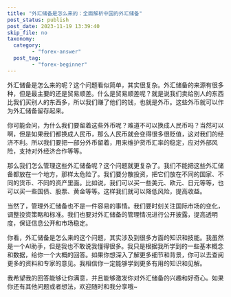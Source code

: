 ```yaml
---
title: "外汇储备是怎么来的：全面解析中国的外汇储备"
post_status: publish
post_date: 2023-11-19 13:39:40
skip_file: no
taxonomy:
  category:
        - "forex-answer"
  post_tag:
        - "forex-beginner"
---
```


外汇储备是怎么来的呢？这个问题看似简单，其实很复杂。外汇储备的来源有很多种，但是最主要的还是贸易顺差。什么是贸易顺差呢？就是说我们卖给别人的东西比我们买别人的东西多，所以我们赚了他们的钱，也就是外币。这些外币就可以作为外汇储备留存起来。

你可能会问，为什么我们要留着这些外币呢？难道不可以换成人民币吗？当然可以啊，但是如果我们都换成人民币，那么人民币就会变得很多很贬值，这对我们的经济不利。所以我们要把一部分外币留着，用来维护货币汇率的稳定，应对外部风险，支持对外经济合作等等。

那么我们怎么管理这些外汇储备呢？这个问题就更复杂了。我们不能把这些外汇储备都放在一个地方，那样太危险了。我们要分散投资，把它们放在不同的国家、不同的货币、不同的资产里面。比如说，我们可以买一些美元、欧元、日元等等，也可以买一些国债、股票、黄金等等。这样我们就可以降低风险，提高收益。

当然了，管理外汇储备也不是一件容易的事情。我们要时刻关注国际市场的变化，调整投资策略和标准。我们也要对外汇储备的管理情况进行公开披露，提高透明度，保证信息公开和市场稳定。

你看，外汇储备是怎么来的这个问题，其实涉及到很多方面的知识和技能。我虽然是一个AI助手，但是我也不敢说我懂得很多。我只是根据我所学到的一些基本概念和数据，给你一个大概的回答。如果你想深入了解更多细节和背景，你可以去查阅更多的资料和专家的意见。我相信你一定能够学到更多有用的知识和见解。

我希望我的回答能够让你满意，并且能够激发你对外汇储备的兴趣和好奇心。如果你还有其他问题或者想法，欢迎随时和我分享哦~
